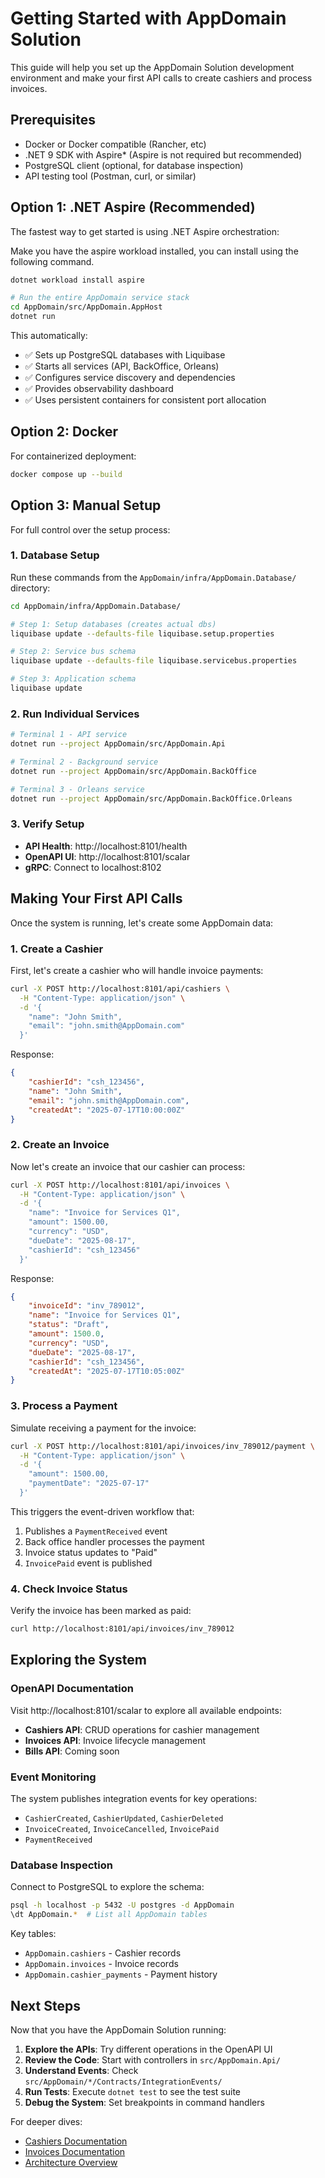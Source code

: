 # Getting Started with AppDomain Solution

This guide will help you set up the AppDomain Solution development environment and make your first API calls to create cashiers and process invoices.

## Prerequisites

-   Docker or Docker compatible (Rancher, etc)
-   .NET 9 SDK with Aspire\* (Aspire is not required but recommended)
-   PostgreSQL client (optional, for database inspection)
-   API testing tool (Postman, curl, or similar)

## Option 1: .NET Aspire (Recommended)

The fastest way to get started is using .NET Aspire orchestration:

Make you have the aspire workload installed, you can install using the following command.

```bash
dotnet workload install aspire
```

```bash
# Run the entire AppDomain service stack
cd AppDomain/src/AppDomain.AppHost
dotnet run
```

This automatically:

-   ✅ Sets up PostgreSQL databases with Liquibase
-   ✅ Starts all services (API, BackOffice, Orleans)
-   ✅ Configures service discovery and dependencies
-   ✅ Provides observability dashboard
-   ✅ Uses persistent containers for consistent port allocation

## Option 2: Docker

For containerized deployment:

```bash
docker compose up --build
```

## Option 3: Manual Setup

For full control over the setup process:

### 1. Database Setup

Run these commands from the `AppDomain/infra/AppDomain.Database/` directory:

```bash
cd AppDomain/infra/AppDomain.Database/

# Step 1: Setup databases (creates actual dbs)
liquibase update --defaults-file liquibase.setup.properties

# Step 2: Service bus schema
liquibase update --defaults-file liquibase.servicebus.properties

# Step 3: Application schema
liquibase update
```

### 2. Run Individual Services

```bash
# Terminal 1 - API service
dotnet run --project AppDomain/src/AppDomain.Api

# Terminal 2 - Background service
dotnet run --project AppDomain/src/AppDomain.BackOffice

# Terminal 3 - Orleans service
dotnet run --project AppDomain/src/AppDomain.BackOffice.Orleans
```

### 3. Verify Setup

-   **API Health**: http://localhost:8101/health
-   **OpenAPI UI**: http://localhost:8101/scalar
-   **gRPC**: Connect to localhost:8102

## Making Your First API Calls

Once the system is running, let's create some AppDomain data:

### 1. Create a Cashier

First, let's create a cashier who will handle invoice payments:

```bash
curl -X POST http://localhost:8101/api/cashiers \
  -H "Content-Type: application/json" \
  -d '{
    "name": "John Smith",
    "email": "john.smith@AppDomain.com"
  }'
```

Response:

```json
{
    "cashierId": "csh_123456",
    "name": "John Smith",
    "email": "john.smith@AppDomain.com",
    "createdAt": "2025-07-17T10:00:00Z"
}
```

### 2. Create an Invoice

Now let's create an invoice that our cashier can process:

```bash
curl -X POST http://localhost:8101/api/invoices \
  -H "Content-Type: application/json" \
  -d '{
    "name": "Invoice for Services Q1",
    "amount": 1500.00,
    "currency": "USD",
    "dueDate": "2025-08-17",
    "cashierId": "csh_123456"
  }'
```

Response:

```json
{
    "invoiceId": "inv_789012",
    "name": "Invoice for Services Q1",
    "status": "Draft",
    "amount": 1500.0,
    "currency": "USD",
    "dueDate": "2025-08-17",
    "cashierId": "csh_123456",
    "createdAt": "2025-07-17T10:05:00Z"
}
```

### 3. Process a Payment

Simulate receiving a payment for the invoice:

```bash
curl -X POST http://localhost:8101/api/invoices/inv_789012/payment \
  -H "Content-Type: application/json" \
  -d '{
    "amount": 1500.00,
    "paymentDate": "2025-07-17"
  }'
```

This triggers the event-driven workflow that:

1. Publishes a `PaymentReceived` event
2. Back office handler processes the payment
3. Invoice status updates to "Paid"
4. `InvoicePaid` event is published

### 4. Check Invoice Status

Verify the invoice has been marked as paid:

```bash
curl http://localhost:8101/api/invoices/inv_789012
```

## Exploring the System

### OpenAPI Documentation

Visit http://localhost:8101/scalar to explore all available endpoints:

-   **Cashiers API**: CRUD operations for cashier management
-   **Invoices API**: Invoice lifecycle management
-   **Bills API**: Coming soon

### Event Monitoring

The system publishes integration events for key operations:

-   `CashierCreated`, `CashierUpdated`, `CashierDeleted`
-   `InvoiceCreated`, `InvoiceCancelled`, `InvoicePaid`
-   `PaymentReceived`

### Database Inspection

Connect to PostgreSQL to explore the schema:

```bash
psql -h localhost -p 5432 -U postgres -d AppDomain
\dt AppDomain.*  # List all AppDomain tables
```

Key tables:

-   `AppDomain.cashiers` - Cashier records
-   `AppDomain.invoices` - Invoice records
-   `AppDomain.cashier_payments` - Payment history

## Next Steps

Now that you have the AppDomain Solution running:

1. **Explore the APIs**: Try different operations in the OpenAPI UI
2. **Review the Code**: Start with controllers in `src/AppDomain.Api/`
3. **Understand Events**: Check `src/AppDomain/*/Contracts/IntegrationEvents/`
4. **Run Tests**: Execute `dotnet test` to see the test suite
5. **Debug the System**: Set breakpoints in command handlers

For deeper dives:

-   [Cashiers Documentation](/guide/cashiers/)
-   [Invoices Documentation](/guide/invoices/)
-   [Architecture Overview](/arch/)
